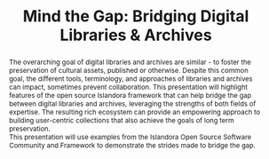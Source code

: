 ---
abstract: 'The overarching goal of digital libraries and archives are similar - to
  foster the preservation of cultural assets, published or otherwise. Despite this
  common goal, the different tools, terminology, and approaches of libraries and archives
  can impact, sometimes prevent collaboration. This presentation will highlight features
  of the open source Islandora framework that can help bridge the gap between digital
  libraries and archives, leveraging the strengths of both fields of expertise. The
  resulting rich ecosystem can provide an empowering approach to building user-centric
  collections that also achieve the goals of long term preservation.


  This presentation will use examples from the Islandora Open Source Software Community
  and Framework to demonstrate the strides made to bridge the gap.'
creators:
- Leggott, Mark
- Tripp, Erin
date: null
document_url: https://services.phaidra.univie.ac.at/api/object/o:429593/download
grand_parent: iPRES
institutions: []
keywords:
- digital libraries
- digital archives
- open source
- collaboration
- islandora
landing_page_url: https://phaidra.univie.ac.at/o:429593
language: eng
layout: publication
license: CC BY 4.0 International
notes_url: null
parent: iPRES 2015
publication_type: paper
size: 334963
slides_url: null
source_name: iPRES
title: 'Mind the Gap: Bridging Digital Libraries & Archives'
year: 2015
---
